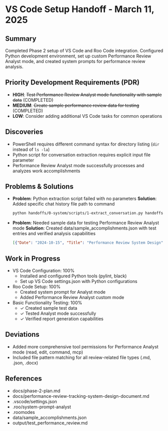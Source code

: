 # VS Code Setup Handoff - March 11, 2025

## Summary
Completed Phase 2 setup of VS Code and Roo Code integration. Configured Python development environment, set up custom Performance Review Analyst mode, and created system prompts for performance review analysis.

## Priority Development Requirements (PDR)
- **HIGH**: ~~Test Performance Review Analyst mode functionality with sample data~~ (COMPLETED)
- **MEDIUM**: ~~Create sample performance review data for testing~~ (COMPLETED)
- **LOW**: Consider adding additional VS Code tasks for common operations

## Discoveries
- PowerShell requires different command syntax for directory listing (`dir` instead of `ls -la`)
- Python script for conversation extraction requires explicit input file parameter
- Performance Review Analyst mode successfully processes and analyzes work accomplishments

## Problems & Solutions
- **Problem**: Python extraction script failed with no parameters
  **Solution**: Added specific chat history file path to command
  ```bash
  python handoffs/0-system/scripts/1-extract_conversation.py handoffs/0-system/chat-history/cline_task_mar-11-2025_6-31-33-am.md
  ```
- **Problem**: Needed sample data for testing Performance Review Analyst mode
  **Solution**: Created data/sample_accomplishments.json with test entries and verified analysis capabilities
  ```json
  [{"Date": "2024-10-15", "Title": "Performance Review System Design", ...}]
  ```

## Work in Progress
- VS Code Configuration: 100%
  - Installed and configured Python tools (pylint, black)
  - Set up VS Code settings.json with Python configurations
- Roo Code Setup: 100%
  - Created system prompt for Analyst mode
  - Added Performance Review Analyst custom mode
- Basic Functionality Testing: 100%
  - ✓ Created sample test data
  - ✓ Tested Analyst mode successfully
  - ✓ Verified report generation capabilities

## Deviations
- Added more comprehensive tool permissions for Performance Analyst mode (read, edit, command, mcp)
- Included file pattern matching for all review-related file types (.md, .json, .docx)

## References
- docs/phase-2-plan.md
- docs/performance-review-tracking-system-design-document.md
- .vscode/settings.json
- .roo/system-prompt-analyst
- .roomodes
- data/sample_accomplishments.json
- output/test_performance_review.md
